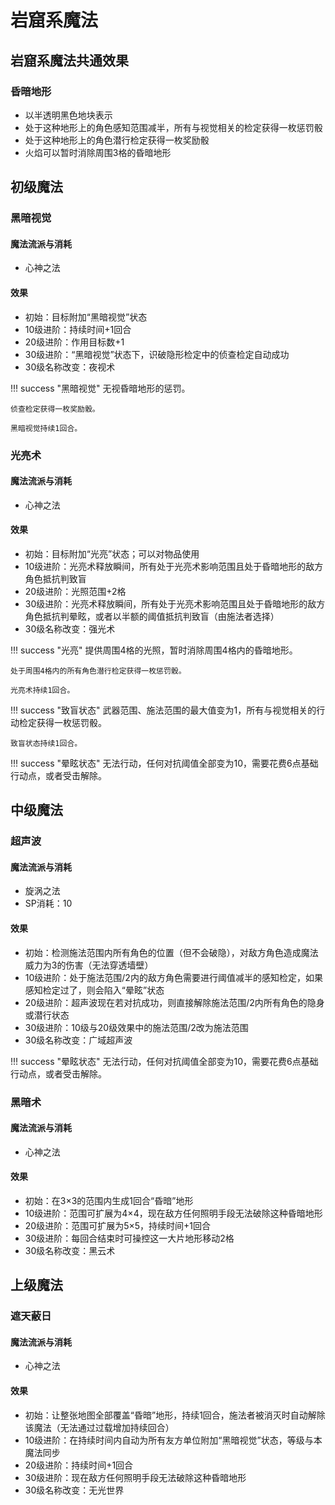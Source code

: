 # 岩窟系魔法

## 岩窟系魔法共通效果

### 昏暗地形

* 以半透明黑色地块表示
* 处于这种地形上的角色感知范围减半，所有与视觉相关的检定获得一枚惩罚骰
* 处于这种地形上的角色潜行检定获得一枚奖励骰
* 火焰可以暂时消除周围3格的昏暗地形

## 初级魔法

### 黑暗视觉

#### 魔法流派与消耗

* 心神之法

#### 效果

* 初始：目标附加“黑暗视觉”状态
* 10级进阶：持续时间+1回合
* 20级进阶：作用目标数+1
* 30级进阶：“黑暗视觉”状态下，识破隐形检定中的侦查检定自动成功
* 30级名称改变：夜视术

!!! success "黑暗视觉"
    无视昏暗地形的惩罚。

    侦查检定获得一枚奖励骰。

    黑暗视觉持续1回合。

### 光亮术

#### 魔法流派与消耗

* 心神之法

#### 效果

* 初始：目标附加“光亮”状态；可以对物品使用
* 10级进阶：光亮术释放瞬间，所有处于光亮术影响范围且处于昏暗地形的敌方角色抵抗判致盲
* 20级进阶：光照范围+2格
* 30级进阶：光亮术释放瞬间，所有处于光亮术影响范围且处于昏暗地形的敌方角色抵抗判晕眩，或者以半额的阈值抵抗判致盲（由施法者选择）
* 30级名称改变：强光术

!!! success "光亮"
    提供周围4格的光照，暂时消除周围4格内的昏暗地形。

    处于周围4格内的所有角色潜行检定获得一枚惩罚骰。

    光亮术持续1回合。

!!! success "致盲状态"
    武器范围、施法范围的最大值变为1，所有与视觉相关的行动检定获得一枚惩罚骰。

    致盲状态持续1回合。

!!! success "晕眩状态"
    无法行动，任何对抗阈值全部变为10，需要花费6点基础行动点，或者受击解除。

## 中级魔法

### 超声波

#### 魔法流派与消耗

* 旋涡之法
* SP消耗：10

#### 效果

* 初始：检测施法范围内所有角色的位置（但不会破隐），对敌方角色造成魔法威力为3的伤害（无法穿透墙壁）
* 10级进阶：处于施法范围/2内的敌方角色需要进行阈值减半的感知检定，如果感知检定过了，则会陷入“晕眩”状态
* 20级进阶：超声波现在若对抗成功，则直接解除施法范围/2内所有角色的隐身或潜行状态
* 30级进阶：10级与20级效果中的施法范围/2改为施法范围
* 30级名称改变：广域超声波

!!! success "晕眩状态"
    无法行动，任何对抗阈值全部变为10，需要花费6点基础行动点，或者受击解除。

### 黑暗术

#### 魔法流派与消耗

* 心神之法

#### 效果

* 初始：在3×3的范围内生成1回合“昏暗”地形
* 10级进阶：范围可扩展为4×4，现在敌方任何照明手段无法破除这种昏暗地形
* 20级进阶：范围可扩展为5×5，持续时间+1回合
* 30级进阶：每回合结束时可操控这一大片地形移动2格
* 30级名称改变：黑云术

## 上级魔法

### 遮天蔽日

#### 魔法流派与消耗

* 心神之法

#### 效果

* 初始：让整张地图全部覆盖“昏暗”地形，持续1回合，施法者被消灭时自动解除该魔法（无法通过过载增加持续回合）
* 10级进阶：在持续时间内自动为所有友方单位附加“黑暗视觉”状态，等级与本魔法同步
* 20级进阶：持续时间+1回合
* 30级进阶：现在敌方任何照明手段无法破除这种昏暗地形
* 30级名称改变：无光世界

